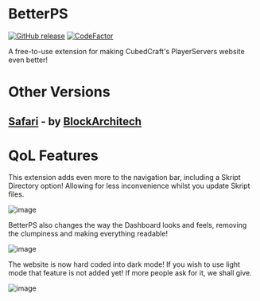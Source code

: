 # BetterPS

[![GitHub release](https://img.shields.io/github/release/znotchill/betterps.svg)](https://github.com/znotchill/betterps/releases/latest)
[![CodeFactor](https://www.codefactor.io/repository/github/znotchill/betterps/badge/main)](https://www.codefactor.io/repository/github/znotchill/betterps/overview/main)

A free-to-use extension for making CubedCraft's PlayerServers website even better!

# Other Versions
 ## [Safari](https://github.com/BlockArchitech/BetterPS-Safari) - by [BlockArchitech](https://github.com/BlockArchitech)

# QoL Features
This extension adds even more to the navigation bar, including a Skript Directory option! Allowing for less inconvenience whilst you update Skript files.

![image](https://user-images.githubusercontent.com/59340653/167276862-b99bdfe2-4439-48f3-aa32-89807d258cb4.png)

BetterPS also changes the way the Dashboard looks and feels, removing the clumpiness and making everything readable!

![image](https://user-images.githubusercontent.com/59340653/167276896-d7b7a1f3-4d4b-4706-985b-b8e6515ba467.png)

The website is now hard coded into dark mode! If you wish to use light mode that feature is not added yet! If more people ask for it, we shall give.

![image](https://user-images.githubusercontent.com/59340653/167276942-aa74ec6e-16e1-4dad-8a70-06a0fef676ba.png)
